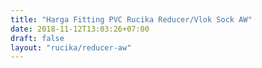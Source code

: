 ```yaml
---
title: "Harga Fitting PVC Rucika Reducer/Vlok Sock AW"
date: 2018-11-12T13:03:26+07:00
draft: false
layout: "rucika/reducer-aw"
---
```


